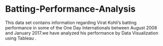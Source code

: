 # Batting-Performance-Analysis


This data set contains information regarding Virat Kohli’s batting performance in some of the One Day Internationals between August 2008 and January 2017.we have analyzed his performance by Data Visualization using Tableau .
